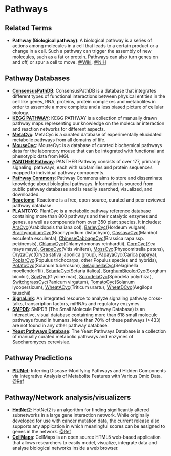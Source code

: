 # Pathways
<!-- toc -->

## Related Terms
- **Pathway (Biological pathway)**: A biological pathway is a series of actions among molecules in a cell that leads to a certain product or a change in a cell. Such a pathway can trigger the assembly of new molecules, such as a fat or protein. Pathways can also turn genes on and off, or spur a cell to move. [@Wiki](https://en.wikipedia.org/wiki/Biological_pathway), [@NIH](https://www.genome.gov/27530687/biological-pathways-fact-sheet/)

## Pathway Databases
- **[ConsensusPathDB](http://consensuspathdb.org/)**: ConsensusPathDB is a database that integrates different types of functional interactions between physical entities in the cell like genes, RNA, proteins, protein complexes and metabolites in order to assemble a more complete and a less biased picture of cellular biology.
- **[KEGG PATHWAY](www.genome.jp/kegg/pathway.html)**: KEGG PATHWAY is a collection of manually drawn pathway maps representing our knowledge on the molecular interaction and reaction networks for different aspects.
- **[MetaCyc](http://metacyc.org/)**: MetaCyc is a curated database of experimentally elucidated metabolic pathways from all domains of life.
- **[MouseCyc](http://www.informatics.jax.org/pathways.shtml)**: MouseCyc is a database of curated biochemical pathways data for the laboratory mouse that can be integrated with functional and phenotypic data from MGI.
- **[PANTHER Pathway](http://www.pantherdb.org/pathway/)**: PANTHER Pathway consists of over 177, primarily signaling, pathways, each with subfamilies and protein sequences mapped to individual pathway components. 
- **[Pathway Commons](http://pathwaycommons.org/)**: Pathway Commons aims to store and disseminate knowledge about biological pathways. Information is sourced from public pathway databases and is readily searched, visualized, and downloaded.
- **[Reactome](http://reactome.org/)**: Reactome is a free, open-source, curated and peer reviewed pathway database.
- **[PLANTCYC](http://www.plantcyc.org/)**: PlantCyc is a metabolic pathway reference database containing more than 800 pathways and their catalytic enzymes and genes, as well as compounds from over 350 plant species. It includes: [AraCyc](http://www.plantcyc.org/databases/aracyc/14.0)(Arabidopsis thaliana col), [BarleyCyc](http://www.plantcyc.org/databases/barleycyc/4.0)(Hordeum vulgare), [BrachypodiumCyc](http://www.plantcyc.org/databases/brachypodiumcyc/4.0)(Brachypodium distachyon), [CassavaCyc](http://www.plantcyc.org/databases/cassavacyc/6.0)(Manihot esculenta esculenta), [ChineseCabbageCyc](http://www.plantcyc.org/databases/chinesecabbagecyc/4.0)(Brassica rapa ssp. pekinensis), [ChlamyCyc](http://www.plantcyc.org/databases/chlamycyc/6.0)(Chlamydomonas reinhardtii), [CornCyc](http://www.plantcyc.org/databases/corncyc/7.0)(Zea	mays mays), [GrapeCyc](http://www.plantcyc.org/databases/grapecyc/6.0)(Vitis vinifera), [MossCyc](http://www.plantcyc.org/databases/mosscyc/5.0)(Physcomitrella patens), [OryzaCyc](http://www.plantcyc.org/databases/oryzacyc/4.0)(Oryza sativa japonica group), [PapayaCyc](http://www.plantcyc.org/databases/papayacyc/5.0)(Carica papaya), [PoplarCyc](http://www.plantcyc.org/databases/poplarcyc/9.0)(Populus trichocarpa, other Populus species and hybrids), [PotatoCyc](http://www.plantcyc.org/databases/potatocyc/3.0)(Solanum tuberosum), [SelaginellaCyc](http://www.plantcyc.org/databases/selaginellacyc/5.0)(Selaginella moellendorffii), [SetariaCyc](http://www.plantcyc.org/databases/setariacyc/4.0)(Setaria italica), [SorghumBicolorCyc](http://www.plantcyc.org/databases/sorghumbicolorcyc/4.0)(Sorghum bicolor), [SoyCyc](http://www.plantcyc.org/databases/soycyc/7.0)(Glycine max), [SpirodelaCyc](http://www.plantcyc.org/databases/spirodelacyc/2.0)(Spirodela polyrhiza), [SwitchgrassCyc](http://www.plantcyc.org/databases/switchgrasscyc/4.0)(Panicum virgatum), [TomatoCyc](http://www.plantcyc.org/databases/tomatocyc/2.0)(Solanum lycopersicum), [WheatACyc](http://www.plantcyc.org/databases/wheatacyc/2.0)(Triticum urartu), [WheatDCyc](http://www.plantcyc.org/databases/wheatdcyc/2.0)(Aegilops tauschii)
- **[SignaLink](http://signalink.org/)**: An integrated resource to analyze signaling pathway cross-talks, transcription factors, miRNAs and regulatory enzymes.
- **[SMPDB](http://smpdb.ca/)**: SMPDB (The Small Molecule Pathway Database) is an interactive, visual database containing more than 618 small molecule pathways found in humans. More than 70% of these pathways (>433) are not found in any other pathway database.
- **[Yeast Pathways Database](http://pathway.yeastgenome.org/)**: The Yeast Pathways Database is a collection of manually curated metabolic pathways and enzymes of Saccharomyces cerevisiae.

## Pathway Predictions
- **[PIUMet](http://fraenkel-nsf.csbi.mit.edu/PIUMet/)**: Inferring Disease-Modifying Pathways and Hidden Components via Integrative Analysis of Metabolite Features with Various Omic Data. [@Ref](http://www.nature.com/nmeth/journal/v13/n9/pdf/nmeth.3940.pdf)

## Pathway/Network analysis/visualizers
- **[HotNet2](https://github.com/raphael-group/hotnet2)**: HotNet2 is an algorithm for finding significantly altered subnetworks in a large gene interaction network. While originally developed for use with cancer mutation data, the current release also supports any application in which meaningful scores can be assigned to genes in the network. [@Ref](http://www.nature.com/ng/journal/v47/n2/full/ng.3168.html)
- **[CellMaps](https://github.com/opencb/cell-maps/wiki)**: CellMaps is an open source HTML5 web-based application that allows researchers to easily model, visualize, integrate data and analyse biological networks inside a web browser. 